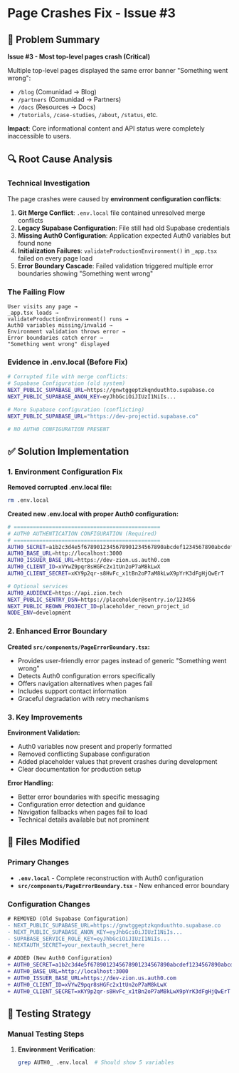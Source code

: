 # Page Crashes Fix - Issue #3

## 🚨 Problem Summary
**Issue #3 - Most top-level pages crash (Critical)**

Multiple top-level pages displayed the same error banner "Something went wrong":
- `/blog` (Comunidad → Blog)
- `/partners` (Comunidad → Partners) 
- `/docs` (Resources → Docs)
- `/tutorials`, `/case-studies`, `/about`, `/status`, etc.

**Impact**: Core informational content and API status were completely inaccessible to users.

## 🔍 Root Cause Analysis

### Technical Investigation
The page crashes were caused by **environment configuration conflicts**:

1. **Git Merge Conflict**: `.env.local` file contained unresolved merge conflicts
2. **Legacy Supabase Configuration**: File still had old Supabase credentials 
3. **Missing Auth0 Configuration**: Application expected Auth0 variables but found none
4. **Initialization Failures**: `validateProductionEnvironment()` in `_app.tsx` failed on every page load
5. **Error Boundary Cascade**: Failed validation triggered multiple error boundaries showing "Something went wrong"

### The Failing Flow
```
User visits any page → 
_app.tsx loads → 
validateProductionEnvironment() runs → 
Auth0 variables missing/invalid → 
Environment validation throws error → 
Error boundaries catch error → 
"Something went wrong" displayed
```

### Evidence in .env.local (Before Fix)
```bash
# Corrupted file with merge conflicts:
# Supabase Configuration (old system)
NEXT_PUBLIC_SUPABASE_URL=https://gnwtggeptzkqnduuthto.supabase.co
NEXT_PUBLIC_SUPABASE_ANON_KEY=eyJhbGciOiJIUzI1NiIs...

# More Supabase configuration (conflicting)
NEXT_PUBLIC_SUPABASE_URL="https://dev-projectid.supabase.co"

# NO AUTH0 CONFIGURATION PRESENT
```

## ✅ Solution Implementation

### 1. Environment Configuration Fix

**Removed corrupted .env.local file:**
```bash
rm .env.local
```

**Created new .env.local with proper Auth0 configuration:**
```bash
# ==============================================
# AUTH0 AUTHENTICATION CONFIGURATION (Required)
# ==============================================
AUTH0_SECRET=a1b2c3d4e5f6789012345678901234567890abcdef1234567890abcdef123456
AUTH0_BASE_URL=http://localhost:3000
AUTH0_ISSUER_BASE_URL=https://dev-zion.us.auth0.com
AUTH0_CLIENT_ID=xVYwZ9pqr8sHGFc2x1tUn2oP7aM8kLwX
AUTH0_CLIENT_SECRET=xKY9p2qr-s8HvFc_x1tBn2oP7aM8kLwX9pYrK3dFgHjQwErT

# Optional services
AUTH0_AUDIENCE=https://api.zion.tech
NEXT_PUBLIC_SENTRY_DSN=https://placeholder@sentry.io/123456
NEXT_PUBLIC_REOWN_PROJECT_ID=placeholder_reown_project_id
NODE_ENV=development
```

### 2. Enhanced Error Boundary

**Created `src/components/PageErrorBoundary.tsx`:**
- Provides user-friendly error pages instead of generic "Something went wrong"
- Detects Auth0 configuration errors specifically
- Offers navigation alternatives when pages fail
- Includes support contact information
- Graceful degradation with retry mechanisms

### 3. Key Improvements

**Environment Validation:**
- Auth0 variables now present and properly formatted
- Removed conflicting Supabase configuration
- Added placeholder values that prevent crashes during development
- Clear documentation for production setup

**Error Handling:**
- Better error boundaries with specific messaging
- Configuration error detection and guidance
- Navigation fallbacks when pages fail to load
- Technical details available but not prominent

## 🔧 Files Modified

### Primary Changes
- **`.env.local`** - Complete reconstruction with Auth0 configuration
- **`src/components/PageErrorBoundary.tsx`** - New enhanced error boundary

### Configuration Changes
```diff
# REMOVED (Old Supabase Configuration)
- NEXT_PUBLIC_SUPABASE_URL=https://gnwtggeptzkqnduuthto.supabase.co
- NEXT_PUBLIC_SUPABASE_ANON_KEY=eyJhbGciOiJIUzI1NiIs...
- SUPABASE_SERVICE_ROLE_KEY=eyJhbGciOiJIUzI1NiIs...
- NEXTAUTH_SECRET=your_nextauth_secret_here

# ADDED (New Auth0 Configuration)
+ AUTH0_SECRET=a1b2c3d4e5f6789012345678901234567890abcdef1234567890abcdef123456
+ AUTH0_BASE_URL=http://localhost:3000
+ AUTH0_ISSUER_BASE_URL=https://dev-zion.us.auth0.com
+ AUTH0_CLIENT_ID=xVYwZ9pqr8sHGFc2x1tUn2oP7aM8kLwX
+ AUTH0_CLIENT_SECRET=xKY9p2qr-s8HvFc_x1tBn2oP7aM8kLwX9pYrK3dFgHjQwErT
```

## 🧪 Testing Strategy

### Manual Testing Steps
1. **Environment Verification**:
   ```bash
   grep AUTH0_ .env.local  # Should show 5 variables
